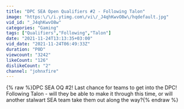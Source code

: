 ```yaml
---
title: "DPC SEA Open Qualifiers #2 - Following Talon"
image: "https:\/\/i.ytimg.com\/vi\/_J4qhKwvO8w\/hqdefault.jpg"
vid_id: "_J4qhKwvO8w"
categories: "Gaming"
tags: ["Qualifiers","Following","Talon"]
date: "2021-11-24T13:13:35+03:00"
vid_date: "2021-11-24T06:49:33Z"
duration: "P0D"
viewcount: "3242"
likeCount: "126"
dislikeCount: "2"
channel: "johnxfire"
---
```

{% raw %}DPC SEA OQ #2! Last chance for teams to get into the DPC! Following Talon - will they be able to make it through this time, or will another stalwart SEA team take them out along the way?{% endraw %}
